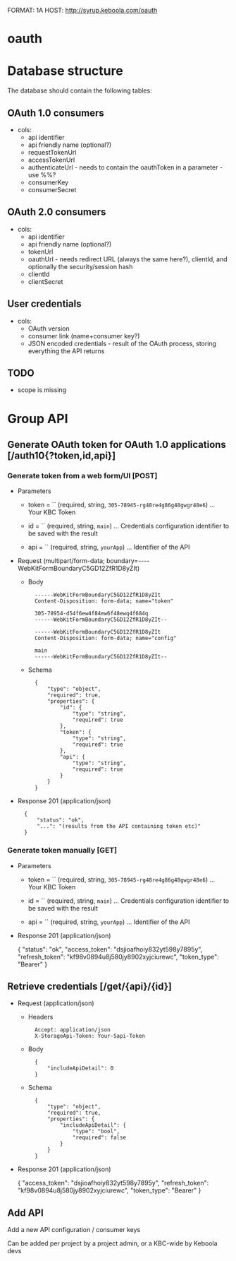 FORMAT: 1A
HOST: http://syrup.keboola.com/oauth

# oauth

# Database structure

The database should contain the following tables:
## OAuth 1.0 consumers
- cols:
    - api identifier
    - api friendly name (optional?)
    - requestTokenUrl
    - accessTokenUrl
    - authenticateUrl - needs to contain the oauthToken in a parameter - use %%?
    - consumerKey
    - consumerSecret

## OAuth 2.0 consumers
- cols:
    - api identifier
    - api friendly name (optional?)
    - tokenUrl
    - oauthUrl - needs redirect URL (always the same here?), clientId, and optionally the security/session hash
    - clientId
    - clientSecret

## User credentials
- cols:
    - OAuth version
    - consumer link (name+consumer key?)
    - JSON encoded credentials - result of the OAuth process, storing everything the API returns


## TODO
- scope is missing

# Group API

## Generate OAuth token for OAuth 1.0 applications [/auth10{?token,id,api}]

### Generate token from a web form/UI [POST]

+ Parameters
    + token = `` (required, string, `305-78945-rg48re4g86g48gwgr48e6`) ... Your KBC Token

    + id = `` (required, string, `main`) ... Credentials configuration identifier to be saved with the result

    + api = `` (required, string, `yourApp`) ... Identifier of the API

+ Request (multipart/form-data; boundary=----WebKitFormBoundaryC5GD12ZfR1D8yZIt)
    + Body

            ------WebKitFormBoundaryC5GD12ZfR1D8yZIt
            Content-Disposition: form-data; name="token"

            305-78954-d54f6ew4f84ew6f48ewq4f684q
            ------WebKitFormBoundaryC5GD12ZfR1D8yZIt--

            ------WebKitFormBoundaryC5GD12ZfR1D8yZIt
            Content-Disposition: form-data; name="config"

            main
            ------WebKitFormBoundaryC5GD12ZfR1D8yZIt--

    + Schema

            {
                "type": "object",
                "required": true,
                "properties": {
                    "id": {
                        "type": "string",
                        "required": true
                    },
                    "token": {
                        "type": "string",
                        "required": true
                    },
                    "api": {
                        "type": "string",
                        "required": true
                    }
                }
            }

+ Response 201 (application/json)

        {
            "status": "ok",
            "...": "(results from the API containing token etc)"
        }

### Generate token manually [GET]

+ Parameters
    + token = `` (required, string, `305-78945-rg48re4g86g48gwgr48e6`) ... Your KBC Token

    + id = `` (required, string, `main`) ... Credentials configuration identifier to be saved with the result

    + api = `` (required, string, `yourApp`) ... Identifier of the API

+ Response 201 (application/json)

    {
      "status": "ok",
      "access_token": "dsjioafhoiy832yt598y7895y",
      "refresh_token": "kf98v0894u8j580jy8902xyjciurewc",
      "token_type": "Bearer"
    }

## Retrieve credentials [/get/{api}/{id}]

+ Request (application/json)

    + Headers

            Accept: application/json
            X-StorageApi-Token: Your-Sapi-Token

    + Body

            {
                "includeApiDetail": 0
            }

    + Schema

            {
                "type": "object",
                "required": true,
                "properties": {
                    "includeApiDetail": {
                        "type": "bool",
                        "required": false
                    }
                }
            }

+ Response 201 (application/json)

    {
      "access_token": "dsjioafhoiy832yt598y7895y",
      "refresh_token": "kf98v0894u8j580jy8902xyjciurewc",
      "token_type": "Bearer"
    }

## Add API

Add a new API configuration / consumer keys

Can be added per project by a project admin, or a KBC-wide by Keboola devs
